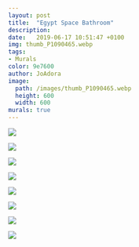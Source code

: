 ```yaml
---
layout: post
title:  "Egypt Space Bathroom"
description: 
date:   2019-06-17 10:51:47 +0100
img: thumb_P1090465.webp
tags: 
- Murals
color: 9e7600
author: JoAdora
image:
  path: /images/thumb_P1090465.webp
  height: 600
  width: 600
murals: true
---
```

![]({{site.baseurl}}/images/P1090465.jpg)

![]({{site.baseurl}}/images/P1090472.jpg)

![]({{site.baseurl}}/images/P1090446.jpg)

![]({{site.baseurl}}/images/P1090466.jpg)

![]({{site.baseurl}}/images/P1090442.jpg)

![]({{site.baseurl}}/images/P1090451c.jpg)

![]({{site.baseurl}}/images/P1090463.jpg)

![]({{site.baseurl}}/images/P1090452.jpg)